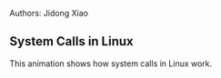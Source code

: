 Authors: Jidong Xiao  

## System Calls in Linux
This animation shows how system calls in Linux work.
